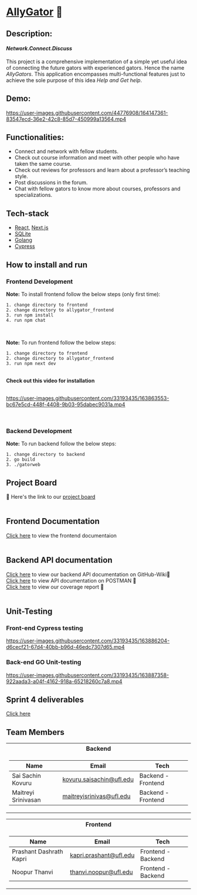 # [AllyGator](https://sites.google.com/view/allygator/home) :crocodile: 
## Description:</br>
#### _Network.Connect.Discuss_ </br>
This project is a comprehensive implementation of a simple yet useful idea of connecting the future gators with experienced gators. Hence the name _AllyGators_. This application encompasses multi-functional features just to achieve the sole purpose of this idea _Help and Get help_. </br>

## Demo: </br>
https://user-images.githubusercontent.com/44776908/164147361-83547ecd-36e2-42c8-85d7-450999a13564.mp4



## Functionalities: </br>
- Connect and network with fellow students.</br>
- Check out course information and meet with other people who have taken the same course.</br>
- Check out reviews for professors and learn about a professor’s teaching style.</br>
- Post discussions in the forum.</br>
- Chat with fellow gators to know more about courses, professors and specializations. </br>

## Tech-stack </br>
- [React,](https://reactjs.org/) [Next.js](https://nextjs.org/) </br>
- [SQLite](https://www.sqlite.org/index.html) </br>
- [Golang](https://go.dev/) </br>
- [Cypress](https://go.cypress.io/get-started?utm_adgroup=132501525000&utm_keyword=cypress&utm_source=google&utm_medium=cpc&utm_campaign=15312994475&utm_term=cypress&hsa_acc=8898574980&hsa_cam=15312994475&hsa_grp=132501525000&hsa_ad=562694869893&hsa_src=g&hsa_tgt=kwd-40454352&hsa_kw=cypress&hsa_mt=e&hsa_net=adwords&hsa_ver=3&gclid=Cj0KCQjwr-SSBhC9ARIsANhzu154_iLpxg-WCWfsiJrgZ8kcFSm7w15DNezMTSXs1pCMlei4zkWQFlYaArZ6EALw_wcB) </br>

## How to install and run </br>
  ### Frontend Development <br />

  <b>Note:</b> To install frontend follow the below steps (only first time):<br/> 
  ```
  1. change directory to frontend
  2. change directory to allygator_frontend
  3. run npm install
  4. run npm chat
  ```
  <br />

  <b>Note:</b> To run frontend follow the below steps:<br/>
  ```
  1. change directory to frontend
  2. change directory to allygator_frontend
  3. run npm next dev
  ```
  <br />
  <b>Check out this video for installation</b> </br>
  </br>

  https://user-images.githubusercontent.com/33193435/163863553-bc67e5cd-448f-4408-9b03-95dabec9031a.mp4


  </br>

  ### Backend Development <br />
  <b>Note:</b> To run backend follow the below steps:<br/>
  ```
  1. change directory to backend 
  2. go build 
  3. ./gatorweb 
  ```

## Project Board </br>
:memo: Here's the link to our [project board](https://github.com/kovurusaisachin/AllyGator/projects/1)</br>
</br>
## Frontend Documentation </br>
[Click here](https://github.com/kovurusaisachin/AllyGator/wiki/Frontend-documentation) to view the frontend documentaion </br>
</br>
## Backend API documentation </br>
[Click here](https://github.com/kovurusaisachin/AllyGator/wiki/API-documentation) to view our backend API documentation on GitHub-Wiki📓 </br>
[Click here](https://documenter.getpostman.com/view/19334583/UVeGqkYL) to view API documentation on POSTMAN 📓 </br>
[Click here](https://github.com/kovurusaisachin/AllyGator/wiki/Code-coverage) to view our coverage report 📓 </br>
</br>
## Unit-Testing </br>
### Front-end Cypress testing </br>

https://user-images.githubusercontent.com/33193435/163886204-d6cecf21-67d4-40bb-b96d-46edc7307d65.mp4  


### Back-end GO Unit-testing </br>


https://user-images.githubusercontent.com/33193435/163887358-922aada3-a04f-4162-918a-65218260c7a8.mp4

## Sprint 4 deliverables </br>
[Click here](https://github.com/kovurusaisachin/AllyGator/blob/main/Sprint4.md) </br>

## Team Members </br>

<table>
<tr><th>Backend </th></tr>
<tr><td>

|Name| Email | Tech|
|--|--|--|
|Sai Sachin Kovuru|kovuru.saisachin@ufl.edu|Backend - Frontend|
|Maitreyi Srinivasan|maitreyisrinivas@ufl.edu|Backend - Frontend|
  
</td></tr>
</table>


<table>
<tr><th>Frontend </th></tr>
<tr><td>

|Name| Email | Tech|
|--|--|--|
|Prashant Dashrath Kapri|kapri.prashant@ufl.edu|   Frontend - Backend   |
|Noopur Thanvi|thanvi.noopur@ufl.edu|Frontend - Backend|
  
</td></tr>
</table>







